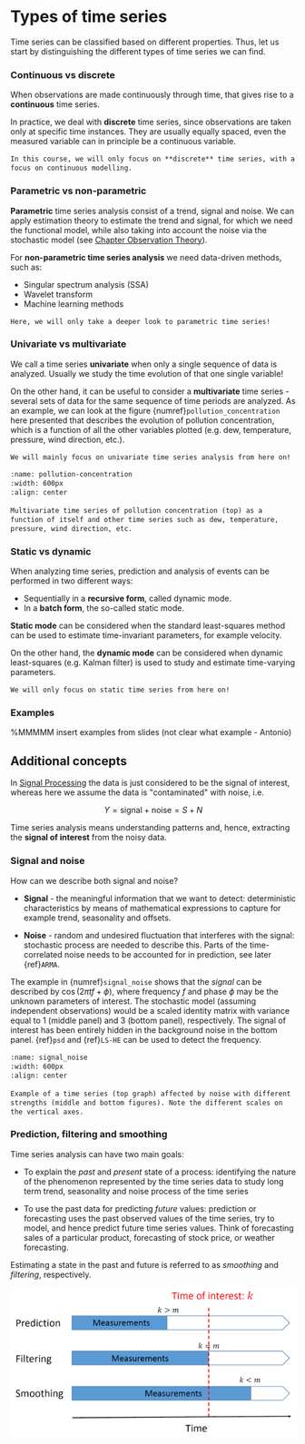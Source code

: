 # Types of time series

Time series can be classified based on different properties. Thus, let us start by distinguishing the different types of time series we can find.

### Continuous vs discrete

When observations are made continuously through time, that gives rise to a **continuous** time series.

In practice, we deal with **discrete** time series, since observations are taken only at specific time instances. They are usually equally spaced, even the measured variable can in
principle be a continuous variable.


```{note}
In this course, we will only focus on **discrete** time series, with a focus on continuous modelling.
```

### Parametric vs non-parametric

**Parametric** time series analysis consist of a trend, signal and noise. We can apply estimation theory to estimate the trend and signal, for which we need the functional model, while also taking into account the noise via the stochastic model (see [Chapter Observation Theory](OT)).

For **non-parametric time series analysis** we need data-driven methods, such as:
  * Singular spectrum analysis (SSA)
  * Wavelet transform
  * Machine learning methods

```{note}
Here, we will only take a deeper look to parametric time series!
```

### Univariate vs multivariate

We call a time series **univariate** when only a single sequence of data is analyzed. Usually we study the time evolution of that one single variable!

On the other hand, it can be useful to consider a **multivariate** time series - several sets of data for the same sequence of time periods are analyzed. As an example, we can look at the figure {numref}`pollution_concentration` here presented that describes the evolution of pollution concentration, which is a function of all the other variables plotted (e.g. dew, temperature, pressure, wind direction, etc.).

```{note}
We will mainly focus on univariate time series analysis from here on!
```

```{figure} ./figs/pollution_concentration.png
:name: pollution-concentration
:width: 600px
:align: center

Multivariate time series of pollution concentration (top) as a function of itself and other time series such as dew, temperature, pressure, wind direction, etc.
```

### Static vs dynamic

When analyzing time series, prediction and analysis of events can be performed in two different ways:

* Sequentially in a **recursive form**, called dynamic mode.
* In a **batch form**, the so-called static mode.

**Static mode** can be considered when the standard least-squares method can be used to estimate time-invariant parameters, for example velocity.

On the other hand, the **dynamic mode** can be considered when dynamic least-squares (e.g. Kalman filter) is used to study and estimate time-varying parameters.

```{note}
We will only focus on static time series from here on!
```

### Examples

%MMMMM insert examples from slides (not clear what example - Antonio)

## Additional concepts

In [Signal Processing](SP) the data is just considered to be the signal of interest, whereas here we assume the data is "contaminated" with noise, i.e.

$$Y = \text{signal} + \text{noise} = S + N$$

Time series analysis means understanding patterns and, hence, extracting the **signal of interest** from the noisy data.

### Signal and noise

How can we describe both signal and noise?

* **Signal** - the meaningful information that we want to detect: deterministic characteristics by means of mathematical expressions to capture for example trend, seasonality and offsets.

* **Noise** - random and undesired fluctuation that interferes with the signal: stochastic process are needed to describe this. Parts of the time-correlated noise  needs to be accounted for in prediction, see later {ref}`ARMA`. 

The example in {numref}`signal_noise` shows that the *signal* can be described by $\cos(2\pi t f + \phi)$, where frequency $f$ and phase $\phi$ may be the unknown parameters of interest. The stochastic model (assuming independent observations) would be a scaled identity matrix with variance equal to 1 (middle panel) and 3 (bottom panel), respectively. The signal of interest has been entirely hidden in the background noise in the bottom panel. {ref}`psd` and {ref}`LS-HE` can be used to detect the frequency.

```{figure} ./figs/signal_noise.png
:name: signal_noise
:width: 600px
:align: center

Example of a time series (top graph) affected by noise with different strengths (middle and bottom figures). Note the different scales on the vertical axes.
```

### Prediction, filtering and smoothing

Time series analysis can have two main goals:

* To explain the *past* and *present* state of a process:
identifying the nature of the phenomenon represented by the time series data to study long term
trend, seasonality and noise process of the time series

* To use the past data for predicting *future* values: prediction or forecasting uses the past observed values of the time series, try to model, and
hence predict future time series values. Think of forecasting sales of a particular product,
forecasting of stock price, or weather forecasting.

Estimating a state in the past and future is referred to as *smoothing* and *filtering*, respectively.


![prediction](./figs/prediction.png "prediction")